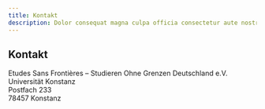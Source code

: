 ```yaml
---
title: Kontakt
description: Dolor consequat magna culpa officia consectetur aute nostrud excepteur in sunt sint aliqua pariatur. Irure voluptate veniam sit aliquip dolor incididunt aute Lorem quis ullamco occaecat nulla laborum id. Culpa elit Lorem cillum occaecat exercitation aliqua aliqua enim commodo velit mollit quis velit irure. Dolor Lorem exercitation nisi nisi nisi dolore esse ut aliquip duis.
---
```


## Kontakt

Etudes Sans Frontières – Studieren Ohne Grenzen Deutschland e.V.  
Universität Konstanz  
Postfach 233  
78457 Konstanz
